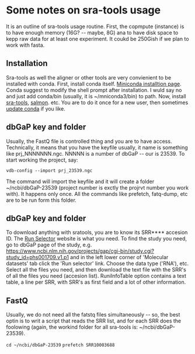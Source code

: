 # Some notes on sra-tools usage
It is an outline of sra-tools usage routine. First, the copmpute (instance) is to have enough memory (16G? -- maybe, 8G) ana to have disk space to kepp raw data for at least one experiment. It coukd be 250Gish if we plan to work with fasta.

## Installation
Sra-tools as well the aligner or other tools are very convienient to be installed with conda. First, install conda itself. 
[Miniconda installtion page](https://docs.conda.io/en/latest/miniconda.html "Miniconda installtion page"). Conda suggest to modify the shell prompt after installation. I wuld say no and just add conda/bin (usually, it is ~/mniconda3/bin) to path. Now, install [sra-tools](https://anaconda.org/bioconda/sra-tools "sra-tooks installtion page in conda"), [salmon](https://anaconda.org/bioconda/salmon "salmon installtion page in conda"). etc. You are to do it once for a new user, then sometimes [update conda](https://docs.conda.io/projects/conda/en/latest/commands/update.html) if you like.

## dbGaP key and folder
Usually, the FastQ file is controlled thing and you are to have access. Technically, it means that you have the keyfile usually, it name is something like prj_NNNNNNN.ngc. NNNNN is a number of dbGaP -- our is 23539. To start working the project, say:

`vdb-config --import prj_23539.ngc`

The command will import the keyfile and it will create a folder ~/ncbi/dbGaP-23539 (project number is exctly the projrvt number you work with). It happens only once. All the commands like prefetch, fatq-dump, etc are to be run form this folder.

## dbGaP key and folder

To download anything with sratools, you are to know its SRR**** accesion ID. The [Run Selector](https://trace.ncbi.nlm.nih.gov/) website is what you need. To find the study you need, go to dbGaP page of the study, e.g. https://www.ncbi.nlm.nih.gov/projects/gap/cgi-bin/study.cgi?study_id=phs001709.v1.p1  and in the left lower corner of 'Molecular datasets' tab click the 'Run selector' link. Choose the data type ('RNA'), etc. Select all the files you need, and then download the text file with the SRR's of all the files you need (accesion list). RuniInfoTable option contains a text table, a line per SRR, with SRR's as first field and a lot of other information. 

## FastQ 
Usually, we do not need all the fatstq files simultaneously -- so, the best optin is to writ a script that reads the SRR list, and for each SRR does the foolowing (again, the workind folder for all sra-tools is: ~/ncbi/dbGaP-23539).

`cd ~/ncbi/dbGaP-23539`
`prefetch SRR10003688`

